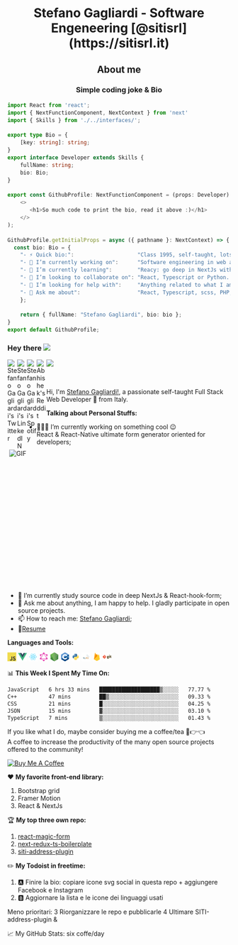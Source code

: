 <h1 align="center" style="border:none !important">Stefano Gagliardi - Software Engeneering [@sitisrl](https://sitisrl.it)</h1>
<h2 align="center"  style="border:none !important">About me</h2>
<h3 align="center"  style="border:none !important">Simple coding joke & Bio</h3>

```typescript
import React from 'react';
import { NextFunctionComponent, NextContext } from 'next'
import { Skills } from './../interfaces/';

export type Bio = {
    [key: string]: string;
}
export interface Developer extends Skills {
    fullName: string;
    bio: Bio;
}

export const GithubProfile: NextFunctionComponent = (props: Developer): ReactElement => (
    <>
       <h1>So much code to print the bio, read it above :)</h1>
    </>
);

GithubProfile.getInitialProps = async ({ pathname }: NextContext) => {
  const bio: Bio = {
	"- ⚡ Quick bio:":                    "Class 1995, self-taught, lots of fiddling, lots of study and lots of nights. Mainly web development and research at sitisrl.it",
	"- 🔭 I’m currently working on":      "Software engineering in web agency. React, Next Js, PHP and more",
	"- 🌱 I’m currently learning":        "Reacy: go deep in NextJs with Typescript. Publish NPM Package. Python data analist pandas",
	"- 👯 I’m looking to collaborate on": "React, Typescript or Python. I dream to study AI e Deep Learning",
	"- 🤔 I’m looking for help with":     "Anything related to what I am currently learning 😅",
	"- 💬 Ask me about":                  "React, Typescript, scss, PHP, Wordpress, javascrip"
    };
    
    return { fullName: "Stefano Gagliardi", bio: bio };
}
export default GithubProfile;
```
### Hey there <img src="https://media.giphy.com/media/hvRJCLFzcasrR4ia7z/giphy.gif" width="25px">
<a href="https://twitter.com/spolakg">
  <img align="left" alt="Stefano Gagliardi's Twitter" width="22px" src="https://raw.githubusercontent.com/peterthehan/peterthehan/master/assets/twitter.svg" />
</a>
<a href="https://it.linkedin.com/in/stefano-gagliardi-2a6aa7133">
  <img align="left" alt="Stefano Gagliardi's LinkedIN" width="22px" src="https://raw.githubusercontent.com/peterthehan/peterthehan/master/assets/linkedin.svg" />
</a>
<a href="https://open.spotify.com/user/11157385591">
  <img align="left" alt="Stefano Gagliardi's Spotify" width="22px" src="https://raw.githubusercontent.com/peterthehan/peterthehan/master/assets/spotify.svg" />
</a>
<a href="https://www.reddit.com/user/geekyabhi/">
  <img align="left" alt="Abhishek's Reddit" width="22px" src="https://raw.githubusercontent.com/peterthehan/peterthehan/master/assets/reddit.svg" />
</a>

![](https://visitor-badge.glitch.me/badge?page_id=StefanoGagliardi)

<br />

Hi, I'm [Stefano Gagliardi!](https://gagliardistefano.i/), a passionate self-taught Full Stack Web Developer 🚀 from Italy.

  <img align="right" alt="GIF" src="https://github.com/abhisheknaiidu/abhisheknaiidu/blob/master/code.gif?raw=true" width="500" height="320" />
  
**Talking about Personal Stuffs:**

- 👨🏽‍💻 I’m currently working on something cool :wink: <br/>React & React-Native ultimate form generator oriented for developers;
- 🌱 I’m currently study source code in deep NextJs & React-hook-form;
- 💬 Ask me about anything, I am happy to help. I gladly participate in open source projects.
- 📫 How to reach me: [Stefano Gagliardi](mailto:stefano2.gagliardi@sitisrl.it);
- 📝[Resume](https://github.com/StefanoGagliardi/)

**Languages and Tools:**  

<code><img height="20" src="https://raw.githubusercontent.com/github/explore/80688e429a7d4ef2fca1e82350fe8e3517d3494d/topics/javascript/javascript.png"></code>
<code><img height="20" src="https://raw.githubusercontent.com/github/explore/80688e429a7d4ef2fca1e82350fe8e3517d3494d/topics/vue/vue.png"></code>
<code><img height="20" src="https://raw.githubusercontent.com/github/explore/80688e429a7d4ef2fca1e82350fe8e3517d3494d/topics/react/react.png"></code>
<code><img height="20" src="https://raw.githubusercontent.com/github/explore/5c058a388828bb5fde0bcafd4bc867b5bb3f26f3/topics/graphql/graphql.png"></code>
<code><img height="20" src="https://raw.githubusercontent.com/github/explore/80688e429a7d4ef2fca1e82350fe8e3517d3494d/topics/nodejs/nodejs.png"></code>
<code><img height="20" src="https://raw.githubusercontent.com/github/explore/80688e429a7d4ef2fca1e82350fe8e3517d3494d/topics/cpp/cpp.png"></code>
<code><img height="20" src="https://raw.githubusercontent.com/github/explore/80688e429a7d4ef2fca1e82350fe8e3517d3494d/topics/python/python.png"></code>
<code><img height="20" src="https://raw.githubusercontent.com/github/explore/80688e429a7d4ef2fca1e82350fe8e3517d3494d/topics/mysql/mysql.png"></code>
<code><img height="20" src="https://raw.githubusercontent.com/github/explore/80688e429a7d4ef2fca1e82350fe8e3517d3494d/topics/firebase/firebase.png"></code>
<code><img height="20" src="https://raw.githubusercontent.com/github/explore/80688e429a7d4ef2fca1e82350fe8e3517d3494d/topics/git/git.png"></code>

📊 **This Week I Spent My Time On:**
<!--START_SECTION:waka-->
```text
JavaScript   6 hrs 33 mins   ███████████████████▒░░░░░   77.77 % 
C++          47 mins         ██▒░░░░░░░░░░░░░░░░░░░░░░   09.33 % 
CSS          21 mins         █░░░░░░░░░░░░░░░░░░░░░░░░   04.25 % 
JSON         15 mins         ▓░░░░░░░░░░░░░░░░░░░░░░░░   03.10 % 
TypeScript   7 mins          ▒░░░░░░░░░░░░░░░░░░░░░░░░   01.43 % 
```
<!--END_SECTION:waka-->

If you like what I do, maybe consider buying me a coffee/tea 🥺👉👈 <br/>
A coffee to increase the productivity of the many open source projects offered to the community!

<a href="https://www.buymeacoffee.com/stefanogagliardi" target="_blank"><img src="https://cdn.buymeacoffee.com/buttons/v2/default-red.png" alt="Buy Me A Coffee" width="150" ></a>

:heart: **My favorite front-end library:**
1. Bootstrap grid
2. Framer Motion
3. React & NextJs

:trophy: **My top three own repo:**
1. [react-magic-form]()
2. [next-redux-ts-boilerplate]()
3. [siti-address-plugin]()

:pencil2: **My Todoist in freetime:**
1. :a: Finire la bio: copiare icone svg social in questa repo + aggiungere Facebook e Instagram
2. :b: Aggiornare la lista e le icone dei linguaggi usati

Meno prioritari:
3 Riorganizzare le repo e pubblicarle
4 Ultimare SITI-address-plugin & 


📈 My GitHub Stats: six coffe/day

